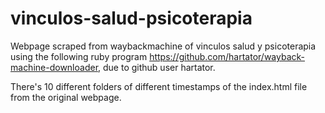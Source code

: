 # vinculos-salud-psicoterapia

Webpage scraped from waybackmachine of vinculos salud y psicoterapia using the following ruby program https://github.com/hartator/wayback-machine-downloader, due to github user hartator.

There's 10 different folders of different timestamps of the index.html file from the original webpage.
